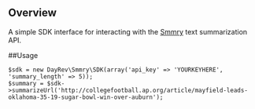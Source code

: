 ## Overview

A simple SDK interface for interacting with the [Smmry](http://smmry.com) text summarization API.

##Usage

    $sdk = new DayRev\Smmry\SDK(array('api_key' => 'YOURKEYHERE', 'summary_length' => 5));
    $summary = $sdk->summarizeUrl('http://collegefootball.ap.org/article/mayfield-leads-oklahoma-35-19-sugar-bowl-win-over-auburn');
